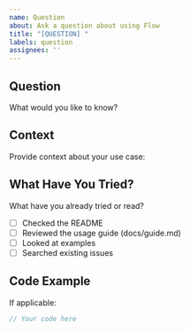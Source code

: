 ```yaml
---
name: Question
about: Ask a question about using Flow
title: "[QUESTION] "
labels: question
assignees: ''
---
```


## Question
What would you like to know?

## Context
Provide context about your use case:

## What Have You Tried?
What have you already tried or read?

- [ ] Checked the README
- [ ] Reviewed the usage guide (docs/guide.md)
- [ ] Looked at examples
- [ ] Searched existing issues

## Code Example
If applicable:

```go
// Your code here
```
